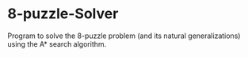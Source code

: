 # 8-puzzle-Solver
Program to solve the 8-puzzle problem (and its natural generalizations) using the A* search algorithm.
